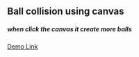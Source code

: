 ## Ball collision using canvas 
##### when click the canvas it create more balls
[Demo Link](https://bhuwanpp.github.io/Ballcollison/canvasballCollision/)